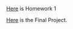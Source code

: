 [Here](https://colab.research.google.com/drive/1XHO7udjwlGnh1XkjVZDVZlTgW91vTcHG) is Homework 1

[Here](/file:///Users/pelinsuyilmaz/Downloads/ProjeFinal.html) is the Final Project. 

